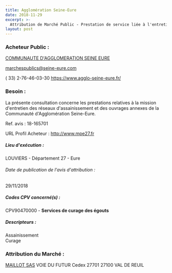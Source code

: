 ```yaml
---
title: Agglomération Seine-Eure
date: 2018-11-29
excerpt: >-
  Attribution de Marché Public - Prestation de service liée à l'entretien des réseaux d'assainissement, d'eaux pluviales et ouvrages annexes sur le territoire de la CASE
layout: post
---
```


### Acheteur Public : 
<a href="/acheteur-134/siren-200089456"> COMMUNAUTE D'AGGLOMERATION SEINE EURE</a><br/>



marchespublics@seine-eure.com

( 33) 2-76-46-03-30
https://www.agglo-seine-eure.fr/
### Besoin :

La présente consultation concerne les prestations relatives à la mission d'entretien des réseaux d'assainissement et des ouvrages annexes de la Communauté d'Agglomération Seine-Eure.

Ref. avis : 18-165701

URL Profil Acheteur : http://www.mpe27.fr

##### Lieu d'exécution :

LOUVIERS - Département 27 - Eure

###### Date de publication de l'avis d'attribution : 
29/11/2018

##### Codes CPV concerné(s) :
CPV90470000 - **Services de curage des égouts** <br/>

##### Descripteurs :
Assainissement <br/>
Curage <br/>

### Attribution du Marché :
<a href="/entreprise-573/siren-667350086"> MAILLOT SAS</a>    VOIE DU FUTUR Cedex 27701 27100 VAL DE REUIL <br/>
